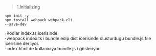 > 1.Initializing

<code>npm init -y</code><br>
<code>npm install webpack webpack-cli --save-dev</code>

<p>
-Kodlar index.ts icerisinde <br>
-webpack index.ts i bundle edip dist icerisinde olusturdugu bundle.js file icerisine derliyor.<br>
-index.html de kullaniciya bundle.js i gösteriyor</p>
